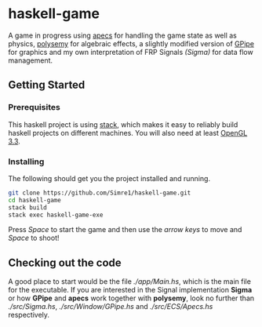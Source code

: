 # haskell-game

A game in progress using [apecs](https://github.com/jonascarpay/apecs) for handling the game state as well as physics, [polysemy](https://github.com/polysemy-research/polysemy.git) for algebraic effects, a slightly modified version of [GPipe](https://github.com/tobbebex/GPipe-Core.git) for graphics and my own interpretation of FRP Signals *(Sigma)* for data flow management.

## Getting Started

### Prerequisites

This haskell project is using [stack](https://www.haskellstack.org), which makes it easy to reliably build haskell projects on different machines. You will also need at least [OpenGL 3.3](https://www.opengl.org/).

### Installing

The following should get you the project installed and running.

```bash
git clone https://github.com/Simre1/haskell-game.git
cd haskell-game
stack build
stack exec haskell-game-exe
```

Press *Space* to start the game and then use the *arrow keys* to move and _Space_ to shoot!


## Checking out the code

A good place to start would be the file *./app/Main.hs*, which is the main file for the executable. If you are interested in the Signal implementation **Sigma** or how **GPipe** and **apecs** work together with **polysemy**, look no further than *./src/Sigma.hs*, *./src/Window/GPipe.hs* and *./src/ECS/Apecs.hs* respectively.
